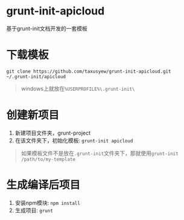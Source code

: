 grunt-init-apicloud
========================
基于grunt-init文档开发的一套模板

# 下载模板
`git clone https://github.com/taxusyew/grunt-init-apicloud.git ~/.grunt-init/apicloud`
> windows上就放在`%USERPROFILE%\.grunt-init\`

# 创建新项目
1. 新建项目文件夹，grunt-project
2. 在该文件夹下，初始化模板: `grunt-init apicloud`
> 如果模板文件不是放在`.grunt-init`文件夹下，那就使用`grunt-init /path/to/my-template`

# 生成编译后项目
1. 安装npm模块: `npm install`
2. 生成项目: `grunt`